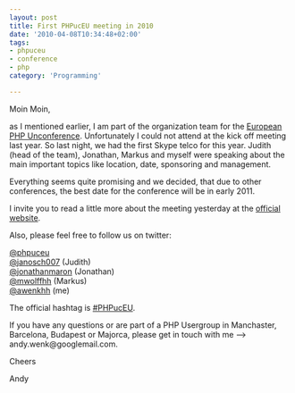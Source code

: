 ```yaml
---
layout: post
title: First PHPucEU meeting in 2010
date: '2010-04-08T10:34:48+02:00'
tags:
- phpuceu
- conference
- php
category: 'Programming'

---
```

<p>Moin Moin,</p>

<p>as I mentioned earlier, I am part of the organization team for the <a href="http://www.phpuceu.org/" target="_blank">European PHP Unconference</a>. Unfortunately I could not attend at the kick off meeting last year. So last night, we had the first Skype telco for this year. Judith (head of the team), Jonathan, Markus and myself were speaking about the main important topics like location, date, sponsoring and management. </p>

<p>Everything seems quite promising and we decided, that due to other conferences, the best date for the conference will be in early 2011.</p>

<p>I invite you to read a little more about the meeting yesterday at the <a href="http://www.phpuceu.org/2010/04/07/one-step-nearer-to-the-unconference/" target="_blank">official website</a>.</p>

<p>Also, please feel free to follow us on twitter:</p>

<p><a href="http://www.twitter.com/phpuceu" target="_blank">@phpuceu</a> <br/><a href="http://www.twitter.com/janosch007" target="_blank">@janosch007</a> (Judith)<br/><a href="http://www.twitter.com/jonathanmaron" target="_blank">@jonathanmaron</a> (Jonathan)<br/><a href="http://www.twitter.com/mwolffhh" target="_blank">@mwolffhh</a> (Markus)<br/><a href="http://www.twitter.com/awenkhh" target="_blank">@awenkhh</a> (me)</p>

<p>The official hashtag is <a href="http://twitter.com/#search?q=%23PHPucEU" target="_blank">#PHPucEU</a>.</p>

<p>If you have any questions or are part of a PHP Usergroup in Manchaster, Barcelona, Budapest or Majorca, please get in touch with me &#8212;&gt; andy.wenk@googlemail.com.</p>

<p>Cheers</p>

<p>Andy</p>
